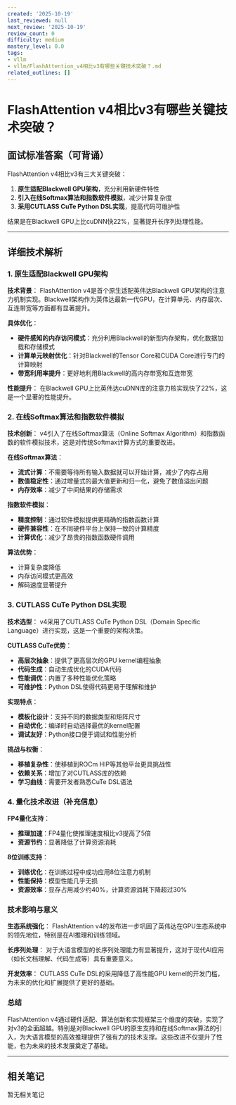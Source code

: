 ```yaml
---
created: '2025-10-19'
last_reviewed: null
next_review: '2025-10-19'
review_count: 0
difficulty: medium
mastery_level: 0.0
tags:
- vllm
- vllm/FlashAttention_v4相比v3有哪些关键技术突破？.md
related_outlines: []
---
```

# FlashAttention v4相比v3有哪些关键技术突破？

## 面试标准答案（可背诵）

FlashAttention v4相比v3有三大关键突破：
1. **原生适配Blackwell GPU架构**，充分利用新硬件特性
2. **引入在线Softmax算法和指数软件模拟**，减少计算复杂度
3. **采用CUTLASS CuTe Python DSL实现**，提高代码可维护性

结果是在Blackwell GPU上比cuDNN快22%，显著提升长序列处理性能。

---

## 详细技术解析

### 1. 原生适配Blackwell GPU架构

**技术背景**：
FlashAttention v4是首个原生适配英伟达Blackwell GPU架构的注意力机制实现。Blackwell架构作为英伟达最新一代GPU，在计算单元、内存层次、互连带宽等方面都有显著提升。

**具体优化**：
- **硬件感知的内存访问模式**：充分利用Blackwell的新型内存架构，优化数据加载和存储模式
- **计算单元映射优化**：针对Blackwell的Tensor Core和CUDA Core进行专门的计算映射
- **带宽利用率提升**：更好地利用Blackwell的高内存带宽和互连带宽

**性能提升**：
在Blackwell GPU上比英伟达cuDNN库的注意力核实现快了22%，这是一个显著的性能提升。

### 2. 在线Softmax算法和指数软件模拟

**技术创新**：
v4引入了在线Softmax算法（Online Softmax Algorithm）和指数函数的软件模拟技术，这是对传统Softmax计算方式的重要改进。

**在线Softmax算法**：
- **流式计算**：不需要等待所有输入数据就可以开始计算，减少了内存占用
- **数值稳定性**：通过增量式的最大值更新和归一化，避免了数值溢出问题
- **内存效率**：减少了中间结果的存储需求

**指数软件模拟**：
- **精度控制**：通过软件模拟提供更精确的指数函数计算
- **硬件兼容性**：在不同硬件平台上保持一致的计算精度
- **计算优化**：减少了昂贵的指数函数硬件调用

**算法优势**：
- 计算复杂度降低
- 内存访问模式更高效
- 解码速度显著提升

### 3. CUTLASS CuTe Python DSL实现

**技术选型**：
v4采用了CUTLASS CuTe Python DSL（Domain Specific Language）进行实现，这是一个重要的架构决策。

**CUTLASS CuTe优势**：
- **高层次抽象**：提供了更高层次的GPU kernel编程抽象
- **代码生成**：自动生成优化的CUDA代码
- **性能调优**：内置了多种性能优化策略
- **可维护性**：Python DSL使得代码更易于理解和维护

**实现特点**：
- **模板化设计**：支持不同的数据类型和矩阵尺寸
- **自动优化**：编译时自动选择最优的kernel配置
- **调试友好**：Python接口便于调试和性能分析

**挑战与权衡**：
- **移植复杂性**：使移植到ROCm HIP等其他平台更具挑战性
- **依赖关系**：增加了对CUTLASS库的依赖
- **学习曲线**：需要开发者熟悉CuTe DSL语法

### 4. 量化技术改进（补充信息）

**FP4量化支持**：
- **推理加速**：FP4量化使推理速度相比v3提高了5倍
- **资源节约**：显著降低了计算资源消耗

**8位训练支持**：
- **训练优化**：在训练过程中成功应用8位注意力机制
- **性能保持**：模型性能几乎无损
- **资源效率**：显存占用减少约40%，计算资源消耗下降超过30%

### 技术影响与意义

**生态系统强化**：
FlashAttention v4的发布进一步巩固了英伟达在GPU生态系统中的领先地位，特别是在AI推理和训练领域。

**长序列处理**：
对于大语言模型的长序列处理能力有显著提升，这对于现代AI应用（如长文档理解、代码生成等）具有重要意义。

**开发效率**：
CUTLASS CuTe DSL的采用降低了高性能GPU kernel的开发门槛，为未来的优化和扩展提供了更好的基础。

### 总结

FlashAttention v4通过硬件适配、算法创新和实现框架三个维度的突破，实现了对v3的全面超越。特别是对Blackwell GPU的原生支持和在线Softmax算法的引入，为大语言模型的高效推理提供了强有力的技术支撑。这些改进不仅提升了性能，也为未来的技术发展奠定了基础。

---

## 相关笔记
<!-- 自动生成 -->

暂无相关笔记

